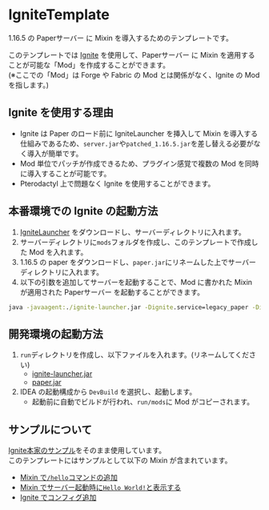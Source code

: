 # IgniteTemplate

1.16.5 の Paperサーバー に Mixin を導入するためのテンプレートです。

このテンプレートでは [Ignite](https://github.com/vectrix-space/ignite) を使用して、Paperサーバー に Mixin を適用することが可能な「Mod」を作成することができます。  
(※ここでの「Mod」は Forge や Fabric の Mod とは関係がなく、Ignite の Mod を指します。)  

## Ignite を使用する理由

- Ignite は Paper のロード前に IgniteLauncher を挿入して Mixin を導入する仕組みであるため、`server.jar`や`patched_1.16.5.jar`を差し替える必要がなく導入が簡単です。
- Mod 単位でパッチが作成できるため、プラグイン感覚で複数の Mod を同時に導入することが可能です。
- Pterodactyl 上で問題なく Ignite を使用することができます。

## 本番環境での Ignite の起動方法

1. [IgniteLauncher](https://github.com/vectrix-space/ignite/releases) をダウンロードし、サーバーディレクトリに入れます。
2. サーバーディレクトリに`mods`フォルダを作成し、このテンプレートで作成した Mod を入れます。
3. 1.16.5 の paper をダウンロードし、`paper.jar`にリネームした上でサーバーディレクトリに入れます。
4. 以下の引数を追加してサーバーを起動することで、Mod に書かれた Mixin が適用された Paperサーバー を起動することができます。
```bat
java -javaagent:./ignite-launcher.jar -Dignite.service=legacy_paper -Dignite.paper.minecraft=1.16.5 -jar ignite-launcher.jar
```

## 開発環境の起動方法

1. `run`ディレクトリを作成し、以下ファイルを入れます。(リネームしてください)
    - [ignite-launcher.jar](https://github.com/vectrix-space/ignite/releases)
    - [paper.jar](https://papermc.io/legacy)
2. IDEA の起動構成から `DevBuild` を選択し、起動します。
    - 起動前に自動でビルドが行われ、`run/mods`に Mod がコピーされます。

## サンプルについて

[Ignite本家のサンプル](https://github.com/vectrix-space/ignite/tree/main/example)をそのまま使用しています。  
このテンプレートにはサンプルとして以下の Mixin が含まれています。  

- [Mixin で`/hello`コマンドの追加](src/main/java/space/vectrix/example/mixin/core/MixinSimpleCommandMap.java)
- [Mixin でサーバー起動時に`Hello World!`と表示する](src/main/java/space/vectrix/example/mixin/core/MixinCraftServer.java)
- [Ignite でコンフィグ追加](src/main/java/space/vectrix/example/ExampleConfig.java)
